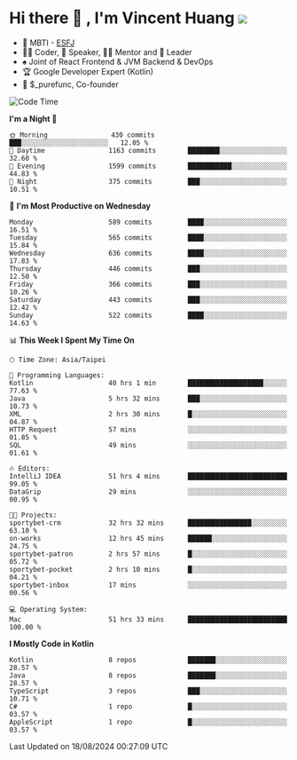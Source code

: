 # Hi there 👋 , I'm Vincent Huang ![](https://komarev.com/ghpvc/?username=Jian-Min-Huang)
- 👀 MBTI - [ESFJ](https://www.16personalities.com/esfj-personality)
- 👨‍💻 Coder, 🎤 Speaker, 👨‍🏫 Mentor and 🚀 Leader
- ♠️ Joint of React Frontend & JVM Backend & DevOps
- 🏆 Google Developer Expert (Kotlin)
- 💼 $_purefunc, Co-founder

<!--START_SECTION:waka-->
![Code Time](http://img.shields.io/badge/Code%20Time-4%2C273%20hrs%2042%20mins-blue)

**I'm a Night 🦉** 

```text
🌞 Morning                430 commits         ███░░░░░░░░░░░░░░░░░░░░░░   12.05 % 
🌆 Daytime                1163 commits        ████████░░░░░░░░░░░░░░░░░   32.60 % 
🌃 Evening                1599 commits        ███████████░░░░░░░░░░░░░░   44.83 % 
🌙 Night                  375 commits         ███░░░░░░░░░░░░░░░░░░░░░░   10.51 % 
```
📅 **I'm Most Productive on Wednesday** 

```text
Monday                   589 commits         ████░░░░░░░░░░░░░░░░░░░░░   16.51 % 
Tuesday                  565 commits         ████░░░░░░░░░░░░░░░░░░░░░   15.84 % 
Wednesday                636 commits         ████░░░░░░░░░░░░░░░░░░░░░   17.83 % 
Thursday                 446 commits         ███░░░░░░░░░░░░░░░░░░░░░░   12.50 % 
Friday                   366 commits         ███░░░░░░░░░░░░░░░░░░░░░░   10.26 % 
Saturday                 443 commits         ███░░░░░░░░░░░░░░░░░░░░░░   12.42 % 
Sunday                   522 commits         ████░░░░░░░░░░░░░░░░░░░░░   14.63 % 
```


📊 **This Week I Spent My Time On** 

```text
🕑︎ Time Zone: Asia/Taipei

💬 Programming Languages: 
Kotlin                   40 hrs 1 min        ███████████████████░░░░░░   77.63 % 
Java                     5 hrs 32 mins       ███░░░░░░░░░░░░░░░░░░░░░░   10.73 % 
XML                      2 hrs 30 mins       █░░░░░░░░░░░░░░░░░░░░░░░░   04.87 % 
HTTP Request             57 mins             ░░░░░░░░░░░░░░░░░░░░░░░░░   01.85 % 
SQL                      49 mins             ░░░░░░░░░░░░░░░░░░░░░░░░░   01.61 % 

🔥 Editors: 
IntelliJ IDEA            51 hrs 4 mins       █████████████████████████   99.05 % 
DataGrip                 29 mins             ░░░░░░░░░░░░░░░░░░░░░░░░░   00.95 % 

🐱‍💻 Projects: 
sportybet-crm            32 hrs 32 mins      ████████████████░░░░░░░░░   63.10 % 
on-works                 12 hrs 45 mins      ██████░░░░░░░░░░░░░░░░░░░   24.75 % 
sportybet-patron         2 hrs 57 mins       █░░░░░░░░░░░░░░░░░░░░░░░░   05.72 % 
sportybet-pocket         2 hrs 10 mins       █░░░░░░░░░░░░░░░░░░░░░░░░   04.21 % 
sportybet-inbox          17 mins             ░░░░░░░░░░░░░░░░░░░░░░░░░   00.56 % 

💻 Operating System: 
Mac                      51 hrs 33 mins      █████████████████████████   100.00 % 
```

**I Mostly Code in Kotlin** 

```text
Kotlin                   8 repos             ███████░░░░░░░░░░░░░░░░░░   28.57 % 
Java                     8 repos             ███████░░░░░░░░░░░░░░░░░░   28.57 % 
TypeScript               3 repos             ███░░░░░░░░░░░░░░░░░░░░░░   10.71 % 
C#                       1 repo              █░░░░░░░░░░░░░░░░░░░░░░░░   03.57 % 
AppleScript              1 repo              █░░░░░░░░░░░░░░░░░░░░░░░░   03.57 % 
```




 Last Updated on 18/08/2024 00:27:09 UTC
<!--END_SECTION:waka-->
